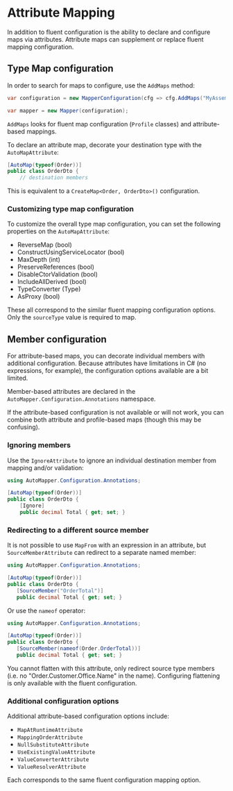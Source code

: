 # Attribute Mapping

In addition to fluent configuration is the ability to declare and configure maps via attributes. Attribute maps can supplement or replace fluent mapping configuration.

## Type Map configuration

In order to search for maps to configure, use the `AddMaps` method:

```c#
var configuration = new MapperConfiguration(cfg => cfg.AddMaps("MyAssembly"), loggerFactory);

var mapper = new Mapper(configuration);
```

`AddMaps` looks for fluent map configuration (`Profile` classes) and attribute-based mappings.

To declare an attribute map, decorate your destination type with the `AutoMapAttribute`:

```c#
[AutoMap(typeof(Order))]
public class OrderDto {
    // destination members
```

This is equivalent to a `CreateMap<Order, OrderDto>()` configuration.

### Customizing type map configuration

To customize the overall type map configuration, you can set the following properties on the `AutoMapAttribute`:

 - ReverseMap (bool)
 - ConstructUsingServiceLocator (bool)
 - MaxDepth (int)
 - PreserveReferences (bool)
 - DisableCtorValidation (bool)
 - IncludeAllDerived (bool)
 - TypeConverter (Type)
 - AsProxy (bool)
 
These all correspond to the similar fluent mapping configuration options. Only the `sourceType` value is required to map.

## Member configuration

For attribute-based maps, you can decorate individual members with additional configuration. Because attributes have limitations in C# (no expressions, for example), the configuration options available are a bit limited.

Member-based attributes are declared in the `AutoMapper.Configuration.Annotations` namespace.

If the attribute-based configuration is not available or will not work, you can combine both attribute and profile-based maps (though this may be confusing).

### Ignoring members

Use the `IgnoreAttribute` to ignore an individual destination member from mapping and/or validation:

```c#
using AutoMapper.Configuration.Annotations;

[AutoMap(typeof(Order))]
public class OrderDto {
    [Ignore]
    public decimal Total { get; set; }
```

### Redirecting to a different source member

It is not possible to use `MapFrom` with an expression in an attribute, but `SourceMemberAttribute` can redirect to a separate named member:

 ```c#
using AutoMapper.Configuration.Annotations;

[AutoMap(typeof(Order))]
public class OrderDto {
    [SourceMember("OrderTotal")]
    public decimal Total { get; set; }
```

Or use the `nameof` operator:

 ```c#
using AutoMapper.Configuration.Annotations;

[AutoMap(typeof(Order))]
public class OrderDto {
    [SourceMember(nameof(Order.OrderTotal))]
    public decimal Total { get; set; }
```

You cannot flatten with this attribute, only redirect source type members (i.e. no "Order.Customer.Office.Name" in the name). Configuring flattening is only available with the fluent configuration.

### Additional configuration options

Additional attribute-based configuration options include:

 - `MapAtRuntimeAttribute`
 - `MappingOrderAttribute`
 - `NullSubstituteAttribute`
 - `UseExistingValueAttribute`
 - `ValueConverterAttribute`
 - `ValueResolverAttribute`
 
Each corresponds to the same fluent configuration mapping option.
